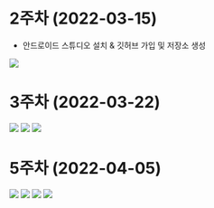# 2주차 (2022-03-15)
- 안드로이드 스튜디오 설치 & 깃허브 가입 및 저장소 생성

<img width="" height="" src="./pic/2st.PNG"></img>

# 3주차 (2022-03-22)

<img width="" height="" src="./pic/3주차_메인.PNG"></img>
<img width="" height="" src="./pic/3주차_네이버.PNG"></img>
<img width="" height="" src="./pic/3주차_전화걸기.PNG"></img>

# 5주차 (2022-04-05)

<img width="" height="" src="./pic/5주차_am.PNG"></img>
<img width="" height="" src="./pic/5주차_ma.PNG"></img>
<img width="" height="" src="./pic/5주차_결과1.PNG"></img>
<img width="" height="" src="./pic/5주차_결과2.PNG"></img>
